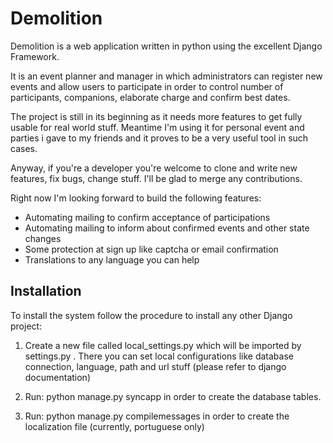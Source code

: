 # Demolition

Demolition is a web application written in python using the excellent Django
Framework.

It is an event planner and manager in which administrators can register new
events and allow users to participate in order to control number of
participants, companions, elaborate charge and confirm best dates.

The project is still in its beginning as it needs more features to get fully
usable for real world stuff. Meantime I'm using it for personal event and
parties i gave to my friends and it proves to be a very useful tool in such
cases.

Anyway, if you're a developer you're welcome to clone and write new features,
fix bugs, change stuff. I'll be glad to merge any contributions.

Right now I'm looking forward to build the following features:

 * Automating mailing to confirm acceptance of participations
 * Automating mailing to inform about confirmed events and other state changes
 * Some protection at sign up like captcha or email confirmation
 * Translations to any language you can help 

## Installation

To install the system follow the procedure to install any other Django project:

 1. Create a new file called local_settings.py which will be imported by
    settings.py . There you can set local configurations like database
    connection, language, path and url stuff (please refer to django
    documentation)

 2. Run: python manage.py syncapp in order to create the database tables.

 3. Run: python manage.py compilemessages in order to create the localization
    file (currently, portuguese only) 

